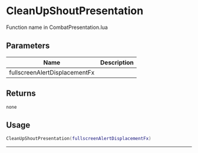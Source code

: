 # CleanUpShoutPresentation

Function name in CombatPresentation.lua

## Parameters

| Name                          | Description |
| ----------------------------- | ----------- |
| fullscreenAlertDisplacementFx |             |

## Returns

`none`

## Usage

```lua
CleanUpShoutPresentation(fullscreenAlertDisplacementFx)
```

---
